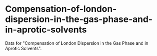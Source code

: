 # Compensation-of-london-dispersion-in-the-gas-phase-and-in-aprotic-solvents
Data for "Compensation of London Dispersion in the Gas Phase and in Aprotic Solvents". 

